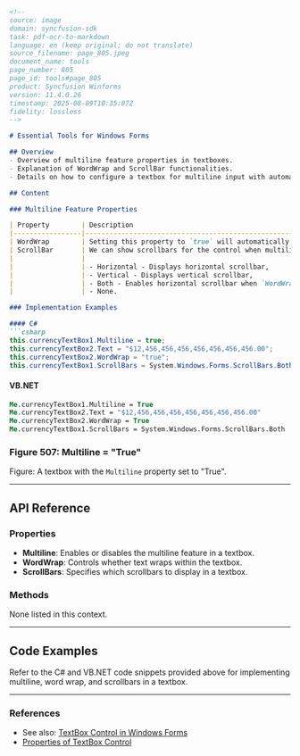 ```markdown
<!--
source: image
domain: syncfusion-sdk
task: pdf-ocr-to-markdown
language: en (keep original; do not translate)
source_filename: page_805.jpeg
document_name: tools
page_number: 805
page_id: tools#page_805
product: Syncfusion Winforms
version: 11.4.0.26
timestamp: 2025-08-09T10:35:07Z
fidelity: lossless
-->

# Essential Tools for Windows Forms

## Overview
- Overview of multiline feature properties in textboxes.
- Explanation of WordWrap and ScrollBar functionalities.
- Details on how to configure a textbox for multiline input with automatic scrolling and wrapping.

## Content

### Multiline Feature Properties

| Property        | Description                                                                                          |
|-----------------|------------------------------------------------------------------------------------------------------|
| WordWrap        | Setting this property to `true` will automatically wrap the text if the textbox is resized.          |
| ScrollBar       | We can show scrollbars for the control when multiline feature is enabled. The different options are: |
|                 |                                                                                                      |
|                 | - Horizontal - Displays horizontal scrollbar,                                                          |
|                 | - Vertical - Displays vertical scrollbar,                                                             |
|                 | - Both - Enables horizontal scrollbar when `WordWrap = false` and enables vertical scrollbar when `WordWrap` is set to `true`, |
|                 | - None.                                                                                              |

### Implementation Examples

#### C#
```csharp
this.currencyTextBox1.Multiline = true;
this.currencyTextBox2.Text = "$12,456,456,456,456,456,456,456.00";
this.currencyTextBox2.WordWrap = "true";
this.currencyTextBox1.ScrollBars = System.Windows.Forms.ScrollBars.Both;
```

#### VB.NET
```vb
Me.currencyTextBox1.Multiline = True
Me.currencyTextBox2.Text = "$12,456,456,456,456,456,456,456.00"
Me.currencyTextBox2.WordWrap = True
Me.currencyTextBox1.ScrollBars = System.Windows.Forms.ScrollBars.Both
```

### Figure 507: Multiline = "True"

Figure: A textbox with the `Multiline` property set to "True".

---

## API Reference

### Properties

- **Multiline**: Enables or disables the multiline feature in a textbox.
- **WordWrap**: Controls whether text wraps within the textbox.
- **ScrollBars**: Specifies which scrollbars to display in a textbox.

### Methods
None listed in this context.

---

## Code Examples

Refer to the C# and VB.NET code snippets provided above for implementing multiline, word wrap, and scrollbars in a textbox.

---

### References
- See also: [TextBox Control in Windows Forms](#)
- [Properties of TextBox Control](#)

<!-- tags: [winforms, textbox, multiline, wordwrap, scrollbars] keywords: [textbox, multiline property, wordwrap, scrollbars, implementation, csharp, vb.net] -->
```